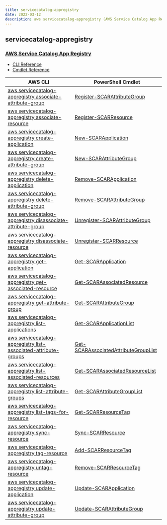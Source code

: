 ```yaml
---
title: servicecatalog-appregistry
date: 2022-03-12
description: aws servicecatalog-appregistry (AWS Service Catalog App Registry) command/cmdlet list.
---
```


## servicecatalog-appregistry

### [AWS Service Catalog App Registry](https://aws.amazon.com/servicecatalog/)

* [CLI Reference](https://docs.aws.amazon.com/cli/latest/reference/servicecatalog-appregistry/index.html)
* [Cmdlet Reference](https://docs.aws.amazon.com/powershell/latest/reference/items/AppRegistry_cmdlets.html)

|AWS CLI|PowerShell Cmdlet|
|----|----|
|[aws servicecatalog-appregistry associate-attribute-group](https://docs.aws.amazon.com/cli/latest/reference/servicecatalog-appregistry/associate-attribute-group.html)|[Register-SCARAttributeGroup](https://docs.aws.amazon.com/powershell/latest/reference/items/Register-SCARAttributeGroup.html)|
|[aws servicecatalog-appregistry associate-resource](https://docs.aws.amazon.com/cli/latest/reference/servicecatalog-appregistry/associate-resource.html)|[Register-SCARResource](https://docs.aws.amazon.com/powershell/latest/reference/items/Register-SCARResource.html)|
|[aws servicecatalog-appregistry create-application](https://docs.aws.amazon.com/cli/latest/reference/servicecatalog-appregistry/create-application.html)|[New-SCARApplication](https://docs.aws.amazon.com/powershell/latest/reference/items/New-SCARApplication.html)|
|[aws servicecatalog-appregistry create-attribute-group](https://docs.aws.amazon.com/cli/latest/reference/servicecatalog-appregistry/create-attribute-group.html)|[New-SCARAttributeGroup](https://docs.aws.amazon.com/powershell/latest/reference/items/New-SCARAttributeGroup.html)|
|[aws servicecatalog-appregistry delete-application](https://docs.aws.amazon.com/cli/latest/reference/servicecatalog-appregistry/delete-application.html)|[Remove-SCARApplication](https://docs.aws.amazon.com/powershell/latest/reference/items/Remove-SCARApplication.html)|
|[aws servicecatalog-appregistry delete-attribute-group](https://docs.aws.amazon.com/cli/latest/reference/servicecatalog-appregistry/delete-attribute-group.html)|[Remove-SCARAttributeGroup](https://docs.aws.amazon.com/powershell/latest/reference/items/Remove-SCARAttributeGroup.html)|
|[aws servicecatalog-appregistry disassociate-attribute-group](https://docs.aws.amazon.com/cli/latest/reference/servicecatalog-appregistry/disassociate-attribute-group.html)|[Unregister-SCARAttributeGroup](https://docs.aws.amazon.com/powershell/latest/reference/items/Unregister-SCARAttributeGroup.html)|
|[aws servicecatalog-appregistry disassociate-resource](https://docs.aws.amazon.com/cli/latest/reference/servicecatalog-appregistry/disassociate-resource.html)|[Unregister-SCARResource](https://docs.aws.amazon.com/powershell/latest/reference/items/Unregister-SCARResource.html)|
|[aws servicecatalog-appregistry get-application](https://docs.aws.amazon.com/cli/latest/reference/servicecatalog-appregistry/get-application.html)|[Get-SCARApplication](https://docs.aws.amazon.com/powershell/latest/reference/items/Get-SCARApplication.html)|
|[aws servicecatalog-appregistry get-associated-resource](https://docs.aws.amazon.com/cli/latest/reference/servicecatalog-appregistry/get-associated-resource.html)|[Get-SCARAssociatedResource](https://docs.aws.amazon.com/powershell/latest/reference/items/Get-SCARAssociatedResource.html)|
|[aws servicecatalog-appregistry get-attribute-group](https://docs.aws.amazon.com/cli/latest/reference/servicecatalog-appregistry/get-attribute-group.html)|[Get-SCARAttributeGroup](https://docs.aws.amazon.com/powershell/latest/reference/items/Get-SCARAttributeGroup.html)|
|[aws servicecatalog-appregistry list-applications](https://docs.aws.amazon.com/cli/latest/reference/servicecatalog-appregistry/list-applications.html)|[Get-SCARApplicationList](https://docs.aws.amazon.com/powershell/latest/reference/items/Get-SCARApplicationList.html)|
|[aws servicecatalog-appregistry list-associated-attribute-groups](https://docs.aws.amazon.com/cli/latest/reference/servicecatalog-appregistry/list-associated-attribute-groups.html)|[Get-SCARAssociatedAttributeGroupList](https://docs.aws.amazon.com/powershell/latest/reference/items/Get-SCARAssociatedAttributeGroupList.html)|
|[aws servicecatalog-appregistry list-associated-resources](https://docs.aws.amazon.com/cli/latest/reference/servicecatalog-appregistry/list-associated-resources.html)|[Get-SCARAssociatedResourceList](https://docs.aws.amazon.com/powershell/latest/reference/items/Get-SCARAssociatedResourceList.html)|
|[aws servicecatalog-appregistry list-attribute-groups](https://docs.aws.amazon.com/cli/latest/reference/servicecatalog-appregistry/list-attribute-groups.html)|[Get-SCARAttributeGroupList](https://docs.aws.amazon.com/powershell/latest/reference/items/Get-SCARAttributeGroupList.html)|
|[aws servicecatalog-appregistry list-tags-for-resource](https://docs.aws.amazon.com/cli/latest/reference/servicecatalog-appregistry/list-tags-for-resource.html)|[Get-SCARResourceTag](https://docs.aws.amazon.com/powershell/latest/reference/items/Get-SCARResourceTag.html)|
|[aws servicecatalog-appregistry sync-resource](https://docs.aws.amazon.com/cli/latest/reference/servicecatalog-appregistry/sync-resource.html)|[Sync-SCARResource](https://docs.aws.amazon.com/powershell/latest/reference/items/Sync-SCARResource.html)|
|[aws servicecatalog-appregistry tag-resource](https://docs.aws.amazon.com/cli/latest/reference/servicecatalog-appregistry/tag-resource.html)|[Add-SCARResourceTag](https://docs.aws.amazon.com/powershell/latest/reference/items/Add-SCARResourceTag.html)|
|[aws servicecatalog-appregistry untag-resource](https://docs.aws.amazon.com/cli/latest/reference/servicecatalog-appregistry/untag-resource.html)|[Remove-SCARResourceTag](https://docs.aws.amazon.com/powershell/latest/reference/items/Remove-SCARResourceTag.html)|
|[aws servicecatalog-appregistry update-application](https://docs.aws.amazon.com/cli/latest/reference/servicecatalog-appregistry/update-application.html)|[Update-SCARApplication](https://docs.aws.amazon.com/powershell/latest/reference/items/Update-SCARApplication.html)|
|[aws servicecatalog-appregistry update-attribute-group](https://docs.aws.amazon.com/cli/latest/reference/servicecatalog-appregistry/update-attribute-group.html)|[Update-SCARAttributeGroup](https://docs.aws.amazon.com/powershell/latest/reference/items/Update-SCARAttributeGroup.html)|

